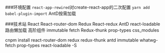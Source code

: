 ###环境配置
     ``react-app-rewired``对create-react-app的二次配置
     ```yarn add babel-plugin-import``` AntD按需加载

###技术站
    React
    React-router-dom
    Redux
    React-redux
    AntD
    react-loadable  路由懒加载
    高阶组件
    immutable
    fetch
    Redux-thunk
    prop-types
    css_modules


cnpm install react-router-dom redux redux-thunk antd immutable whatwg-fetch prop-types react-loadable -S